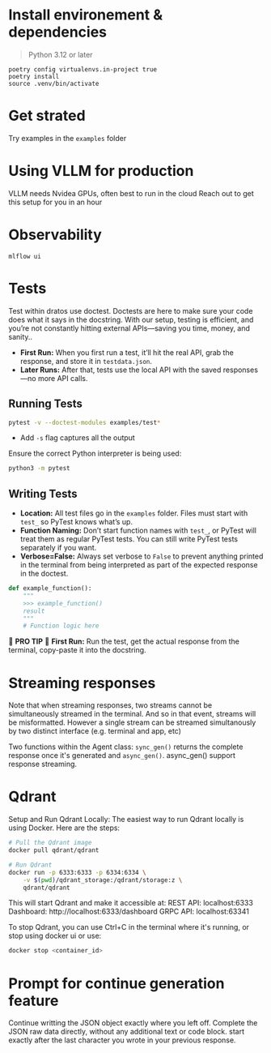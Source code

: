 
# Install environement & dependencies

>Python 3.12 or later
```
poetry config virtualenvs.in-project true
poetry install
source .venv/bin/activate
```

# Get strated
Try examples in the `examples` folder


# Using VLLM for production
VLLM needs Nvidea GPUs, often best to run in the cloud
Reach out to get this setup for you in an hour

# Observability
`mlflow ui`

# Tests
Test within dratos use doctest. Doctests are here to make sure your code does what it says in the docstring. With our setup, testing is efficient, and you’re not constantly hitting external APIs—saving you time, money, and sanity..

- **First Run:** When you first run a test, it’ll hit the real API, grab the response, and store it in `testdata.json`.
- **Later Runs:** After that, tests use the local API with the saved responses—no more API calls.

## Running Tests

```bash
pytest -v --doctest-modules examples/test*
```
- Add `-s` flag captures all the output

Ensure the correct Python interpreter is being used:
```bash
python3 -m pytest
```

## Writing Tests

- **Location:** All test files go in the `examples` folder. Files must start with `test_` so PyTest knows what’s up.
- **Function Naming:** Don’t start function names with `test_`, or PyTest will treat them as regular PyTest tests. You can still write PyTest tests separately if you want.
- **Verbose=False:** Always set verbose to `False` to prevent anything printed in the terminal from being interpreted as part of the expected response in the doctest.

```python
def example_function():
    """
    >>> example_function()
    result
    """
    # Function logic here
```

🛑 **PRO TIP** 🛑 **First Run:** Run the test, get the actual response from the terminal, copy-paste it into the docstring.

# Streaming responses
Note that when streaming responses, two streams cannot be simultaneously streamed in the terminal. And so in that event, streams will be misformatted. However a single stream can be streamed simultanously by two distinct interface (e.g. terminal and app, etc)

Two functions within the Agent class: `sync_gen()` returns the complete response once it's generated and `async_gen()`. async_gen() support response streaming.


# Qdrant
Setup and Run Qdrant Locally:
The easiest way to run Qdrant locally is using Docker. Here are the steps:
```bash
# Pull the Qdrant image
docker pull qdrant/qdrant

# Run Qdrant
docker run -p 6333:6333 -p 6334:6334 \
    -v $(pwd)/qdrant_storage:/qdrant/storage:z \
    qdrant/qdrant
```

This will start Qdrant and make it accessible at:
REST API: localhost:6333
Dashboard: http://localhost:6333/dashboard
GRPC API: localhost:63341

To stop Qdrant, you can use Ctrl+C in the terminal where it's running, or stop using docker ui or use:
```bash
docker stop <container_id>
```


# Prompt for continue generation feature
Continue writting the JSON object exactly where you left off. Complete the JSON raw data directly, without any additional text or code block. start exactly after the last character you wrote in your previous response.